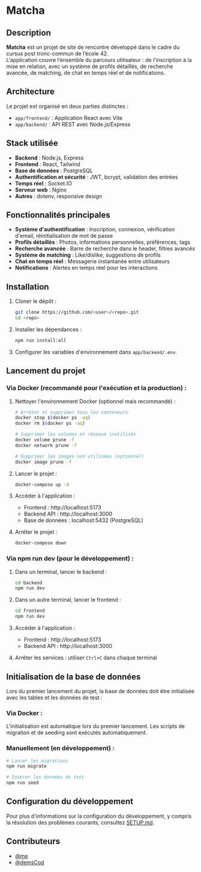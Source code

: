 # Matcha

## Description
**Matcha** est un projet de site de rencontre développé dans le cadre du cursus post tronc-commun de l’école 42.  
L’application couvre l’ensemble du parcours utilisateur : de l’inscription à la mise en relation, avec un système de profils détaillés, de recherche avancée, de matching, de chat en temps réel et de notifications.  

## Architecture
Le projet est organisé en deux parties distinctes :
- `app/frontend/` : Application React avec Vite
- `app/backend/` : API REST avec Node.js/Express

## Stack utilisée
- **Backend** : Node.js, Express  
- **Frontend** : React, Tailwind
- **Base de données** : PostgreSQL  
- **Authentification et sécurité** : JWT, bcrypt, validation des entrées  
- **Temps réel** : Socket.IO  
- **Serveur web** : Nginx  
- **Autres** : dotenv, responsive design

## Fonctionnalités principales
- **Système d'authentification** : Inscription, connexion, vérification d'email, réinitialisation de mot de passe
- **Profils détaillés** : Photos, informations personnelles, préférences, tags
- **Recherche avancée** : Barre de recherche dans le header, filtres avancés
- **Système de matching** : Like/dislike, suggestions de profils
- **Chat en temps réel** : Messagerie instantanée entre utilisateurs
- **Notifications** : Alertes en temps réel pour les interactions  

## Installation
1. Cloner le dépôt :  
   ```bash
   git clone https://github.com/<user>/<repo>.git
   cd <repo>
   ```
2. Installer les dépendances :  
   ```bash
   npm run install:all
   ```
3. Configurer les variables d'environnement dans `app/backend/.env`.  

## Lancement du projet

### Via Docker (recommandé pour l'exécution et la production) :

1. Nettoyer l'environnement Docker (optionnel mais recommandé) :
   ```bash
   # Arrêter et supprimer tous les conteneurs
   docker stop $(docker ps -aq)
   docker rm $(docker ps -aq)
   
   # Supprimer les volumes et réseaux inutilisés
   docker volume prune -f
   docker network prune -f
   
   # Supprimer les images non utilisées (optionnel)
   docker image prune -f
   ```

2. Lancer le projet :
   ```bash
   docker-compose up -d
   ```

3. Accéder à l'application :
   - Frontend : http://localhost:5173
   - Backend API : http://localhost:3000
   - Base de données : localhost:5432 (PostgreSQL)

4. Arrêter le projet :
   ```bash
   docker-compose down
   ```

### Via npm run dev (pour le développement) :

1. Dans un terminal, lancer le backend :
   ```bash
   cd backend
   npm run dev
   ```

2. Dans un autre terminal, lancer le frontend :
   ```bash
   cd frontend
   npm run dev
   ```

3. Accéder à l'application :
   - Frontend : http://localhost:5173
   - Backend API : http://localhost:3000

4. Arrêter les services : utiliser `Ctrl+C` dans chaque terminal

## Initialisation de la base de données

Lors du premier lancement du projet, la base de données doit être initialisée avec les tables et les données de test :

### Via Docker :
L'initialisation est automatique lors du premier lancement. Les scripts de migration et de seeding sont exécutés automatiquement.

### Manuellement (en développement) :
```bash
# Lancer les migrations
npm run migrate

# Insérer les données de test
npm run seed
```

## Configuration du développement
Pour plus d'informations sur la configuration du développement, y compris la résolution des problèmes courants, consultez [SETUP.md](SETUP.md).

## Contributeurs
- [@me](https://github.com/me)  
- [@demsCod](https://github.com/demsCod)